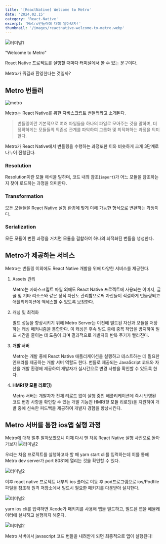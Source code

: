 ```yaml
---
title: '[ReactNative] Welcome to Metro'
date: '2024.02.15'
category: 'React-Native'
excerpt: 'Metro번들러에 대해 알아보자!'
thumbnail: '/images/reactnative-welcome-to-metro.webp'
---
```


![터미널1](https://github.com/crucial-sub/odot/assets/87363422/48179de4-34d1-485f-8684-59869573abc1)

"Welcome to Metro"

React Native 프로젝트를 실행할 때마다 터미널에서 볼 수 있는 문구이다.

Metro가 뭐길래 환영한다는 것일까?

## Metro 번들러

![metro](https://github.com/crucial-sub/odot/assets/87363422/8ae258e1-834f-4668-8395-3e7d8795338f)

Metro는 React Native를 위한 자바스크립트 번들러라고 소개된다.

> 번들링이란 기본적으로 여러 파일들을 하나의 파일로 모아주는 것을 말하며, 더 정확하게는 모듈들의 의존성 관계를 파악하여 그룹화 및 최적화하는 과정을 의미한다.

Metro가 React Native에서 번들링을 수행하는 과정또한 이와 비슷하게 크게 3단계로 나누어 진행된다.

### Resolution

Resolution이란 모듈 해석을 말하며, 코드 내의 참조(`import`)가 어느 모듈을 참조하는지 찾아 로드하는 과정을 의미한다.

### Transformation

모든 모듈들을 React Native 실행 환경에 맞게 이해 가능한 형식으로 변환하는 과정이다.

### Serialization

모든 모듈이 변환 과정을 거치면 모듈을 결합하여 하나의 최적화된 번들을 생성한다.

## Metro가 제공하는 서비스

Metro는 번들링 이외에도 React Native 개발을 위해 다양한 서비스를 제공한다.

1. Assets 관리

   Metro는 자바스크립트 파일 외에도 React Native 프로젝트에 사용되는 이미지, 글꼴 및 기타 리소스와 같은 정적 자산도 관리함으로써 자산들이 적절하게 번들링되고 애플리케이션에 액세스할 수 있도록 보장한다.

2. 캐싱 및 최적화

   빌드 성능을 향상시키기 위해 Metro Server는 이전에 빌드된 자산과 모듈을 저장하는 캐싱 메커니즘을 통합한다. 이 캐싱은 후속 빌드 중에 중복 작업을 방지하여 빌드 시간을 줄이는 데 도움이 되며 결과적으로 개발자의 반복 주기가 빨라진다.

3. **개발 서버**

   Metro는 개발 중에 React Native 애플리케이션을 실행하고 테스트하는 데 필요한 인프라를 제공하는 개발 서버 역할도 한다. 번들로 제공되는 JavaScript 코드와 자산을 개발 환경에 제공하여 개발자가 실시간으로 변경 사항을 확인할 수 있도록 한다.

4. **HMR(핫 모듈 리로딩)**

   Metro 서버는 개발자가 전체 리로드 없이 실행 중인 애플리케이션에 즉시 반영된 코드 변경 사항을 확인할 수 있는 개발 기능인 HMR(핫 모듈 리로딩)을 지원하여 개발 중에 신속한 피드백을 제공하여 개발자 경험을 향상시킨다.

## Metro 서버를 통한 ios앱 실행 과정

Metro에 대해 얼추 알아보았으니 이제 다시 맨 처음 React Native 실행 사진으로 돌아가보자
![터미널2](https://github.com/crucial-sub/odot/assets/87363422/ac856d39-6644-4208-a122-54cdca69d7bb)

우리는 처음 프로젝트를 실행하고자 할 때 yarn start cli를 입력하는데
이를 통해 Metro dev server가 port 8081에 열리는 것을 확인할 수 있다.

![터미널2](https://github.com/crucial-sub/odot/assets/87363422/7a96e42b-07f9-445d-8759-9ad230773fc3)

이후 react native 프로젝트 내부의 ios 폴더로 이동 후
pod프로그램으로 ios/Podfile 파일을 참조해 원격 저장소에서 빌드시 필요한 패키지를 다운받아 설치한다.

![터미널2](https://github.com/crucial-sub/odot/assets/87363422/2fda3b9e-590a-45d2-bf07-13d076127c07)

yarn ios cli를 입력하면 Xcode가 패키지를 사용해 앱을 빌드하고, 빌드된 앱을 에뮬레이터에 설치하고 실행까지 해준다.

![터미널2](https://github.com/crucial-sub/odot/assets/87363422/0a4e1a6c-15a0-40dd-834b-33510b1691bc)

Metro 서버에서 javascript 코드 번들을 내려받게 되면 최종적으로 앱이 실행된다!
